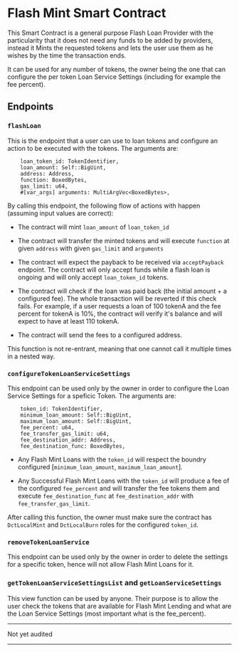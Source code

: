 # Flash Mint Smart Contract

This Smart Contract is a general purpose Flash Loan Provider with the particularity that it does not need any funds to be added by providers, instead it Mints the requested tokens and lets the user use them as he wishes by the time the transaction ends.

It can be used for any number of tokens, the owner being the one that can configure the per token Loan Service Settings (including for example the fee percent).

## Endpoints

### `flashLoan`

This is the endpoint that a user can use to loan tokens and configure an action to be executed with the tokens. The arguments are:

        loan_token_id: TokenIdentifier,
        loan_amount: Self::BigUint,
        address: Address,
        function: BoxedBytes,
        gas_limit: u64,
        #[var_args] arguments: MultiArgVec<BoxedBytes>,

By calling this endpoint, the following flow of actions with happen (assuming input values are correct):

- The contract will mint `loan_amount` of `loan_token_id`

- The contract will transfer the minted tokens and will execute `function` at given `address` with given `gas_limit` and `arguments`

- The contract will expect the payback to be received via `acceptPayback` endpoint. The contract will only accept funds while a flash loan is ongoing and will only accept `loan_token_id` tokens.

- The contract will check if the loan was paid back (the initial amount + a configured fee). The whole transaction will be reverted if this check fails. For example, if a user requests a loan of 100 tokenA and the fee percent for tokenA is 10%, the contract will verify it's balance and will expect to have at least 110 tokenA.

- The contract will send the fees to a configured address.

This function is not re-entrant, meaning that one cannot call it multiple times in a nested way.

### `configureTokenLoanServiceSettings`

This endpoint can be used only by the owner in order to configure the Loan Service Settings for a speficic Token. The arguments are:

        token_id: TokenIdentifier,
        minimum_loan_amount: Self::BigUint,
        maximum_loan_amount: Self::BigUint,
        fee_percent: u64,
        fee_transfer_gas_limit: u64,
        fee_destination_addr: Address,
        fee_destination_func: BoxedBytes,

- Any Flash Mint Loans with the `token_id` will respect the boundry configured [`minimum_loan_amount`, `maximum_loan_amount`].

- Any Successful Flash Mint Loans with the `token_id` will produce a fee of the configured `fee_percent` and will transfer the fee tokens them and execute `fee_destination_func` at `fee_destination_addr` with `fee_transfer_gas_limit`.

After calling this function, the owner must make sure the contract has `DctLocalMint` and `DctLocalBurn` roles for the configured `token_id`.

### `removeTokenLoanService`

This endpoint can be used only by the owner in order to delete the settings for a specific token, hence will not allow Flash Mint Loans for it.

### `getTokenLoanServiceSettingsList` and `getLoanServiceSettings`

This view function can be used by anyone. Their purpose is to allow the user check the tokens that are available for Flash Mint Lending and what are the Loan Service Settings (most important what is the fee_percent).

---

Not yet audited

---
